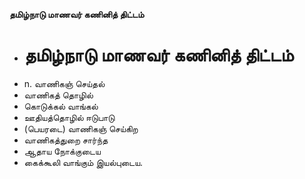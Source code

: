 **தமிழ்நாடு மாணவர் கணினித் திட்டம்**
- # தமிழ்நாடு மாணவர் கணினித் திட்டம்
- n. வாணிகஞ் செய்தல்
- வாணிகத் தொழில்
- கொடுக்கல் வாங்கல்
- ஊதியத்தொழில் ஈடுபாடு
- (பெயரடை) வாணிகஞ் செய்கிற
- வாணிகத்துறை சார்ந்த
- ஆதாய நோக்குடைய
- கைக்கூலி வாங்கும் இயல்புடைய.

